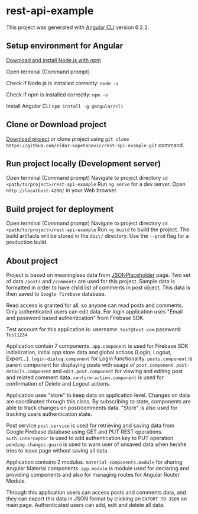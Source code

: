 # rest-api-example

This project was generated with [Angular CLI](https://github.com/angular/angular-cli) version 6.2.2.

## Setup environment for Angular

[Download and install Node.js with npm](https://nodejs.org/en/)

Open terminal (Command prompt)

Check if Node.js is installed correctly:
`node -v`

Check if npm is installed correctly:
`npm -v`

Install Angular CLI
`npm install -g @angular/cli`

## Clone or Download project

[Download project](https://github.com/eldar-kapetanovic/rest-api-example/archive/master.zip) 
or clone project using `git clone https://github.com/eldar-kapetanovic/rest-api-example.git` command.

## Run project locally (Development server)

Open terminal (Command prompt)
Navigate to project directory `cd <path/to/project>/rest-api-example`
Run `ng serve` for a dev server. Open `http://localhost:4200/` in your Web browser.

## Build project for deployment

Open terminal (Command prompt)
Navigate to project directory `cd <path/to/project>/rest-api-example`
Run `ng build` to build the project. The build artifacts will be stored in the `dist/` directory. Use the `--prod` flag for a production build.

## About project
Project is based on meaningless data from [JSONPlaceholder](https://jsonplaceholder.typicode.com/) page. Two set of data `/posts` and `/comments` 
are used for this project. Sample data is formatted in order to have child list of comments in post object. This data is then saved to `Google
Firebase` database. 

Read access is granted for all, so anyone can read posts and comments. Only authenticated users can edit data. For login application uses 
"Email and password based authentication" from Firebase SDK. 

Test account for this application is:
username: `test@test.com`
password: `Test1234`

Application contain 7 components. `app.component` is used for Firebase SDK initialization, initial app store data and global actions (Login, Logout, 
Export...). `login-dialog.component` for Login functionality. `posts.component` is parent component for displaying posts with usage of 
`post.component`. `post-details.component` and `edit.post.component` for viewing and editing post and related comment data. 
`confirm-action.component` is used for confirmation of Delete and Logout actions.

Application uses "store" to keep data on application level. Changes on data are coordinated through this class. By subscribing to state, components
are able to track changes on post/comments data. "Store" is also used for tracking users authentication state.

Post service `post.service` is used for retrieving and saving data from Google Firebase database using GET and PUT REST operations. 
`auth.interceptor` is used to add authentication key to PUT operation. `pending-changes.guard` is used to warn user of unsaved data when he/she 
tries to leave page without saving all data.

Application contains 2 modules. `material-components.module` for sharing Angular Material components. `app.module` is module used for declaring
and providing components and also for managing routes for Angular Router Module.

Through this application users can access posts and comments data, and they can export this data in JSON format by clicking on `EXPORT TO JSON` on 
main page. Authenticated users can add, edit and delete all data.
